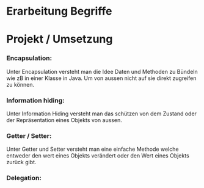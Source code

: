 # Erarbeitung Begriffe



# Projekt / Umsetzung

### Encapsulation:
Unter Encapsulation versteht man die Idee Daten und Methoden zu Bündeln wie zB in einer Klasse in Java. Um von aussen nicht auf sie direkt zugreifen zu können.

### Information hiding:
Unter Information Hiding versteht man das schützen von dem Zustand oder der Repräsentation eines Objekts von aussen.

### Getter / Setter:
Unter Getter und Setter versteht man eine einfache Methode welche entweder den wert eines Objekts verändert oder den Wert eines Objekts zurück gibt.

### Delegation: 
